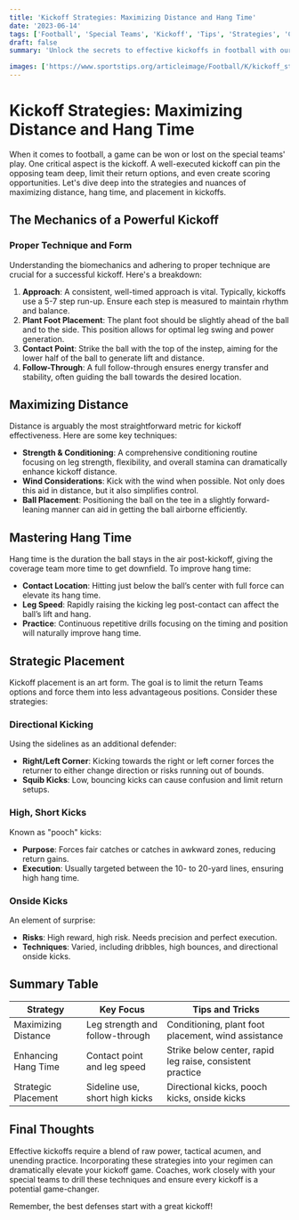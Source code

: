 ```yaml
---
title: 'Kickoff Strategies: Maximizing Distance and Hang Time'
date: '2023-06-14'
tags: ['Football', 'Special Teams', 'Kickoff', 'Tips', 'Strategies', 'Coaching', 'Player Knowledge', 'Hang Time', 'Distance']
draft: false
summary: 'Unlock the secrets to effective kickoffs in football with our guide focusing on maximizing distance, hang time, and strategic placement.'

images: ['https://www.sportstips.org/articleimage/Football/K/kickoff_strategies_maximizing_distance_and_hang_time.webp']
---
```


# Kickoff Strategies: Maximizing Distance and Hang Time

When it comes to football, a game can be won or lost on the special teams' play. One critical aspect is the kickoff. A well-executed kickoff can pin the opposing team deep, limit their return options, and even create scoring opportunities. Let's dive deep into the strategies and nuances of maximizing distance, hang time, and placement in kickoffs.

## The Mechanics of a Powerful Kickoff

### Proper Technique and Form

Understanding the biomechanics and adhering to proper technique are crucial for a successful kickoff. Here's a breakdown:

1. **Approach**: A consistent, well-timed approach is vital. Typically, kickoffs use a 5-7 step run-up. Ensure each step is measured to maintain rhythm and balance.
2. **Plant Foot Placement**: The plant foot should be slightly ahead of the ball and to the side. This position allows for optimal leg swing and power generation.
3. **Contact Point**: Strike the ball with the top of the instep, aiming for the lower half of the ball to generate lift and distance.
4. **Follow-Through**: A full follow-through ensures energy transfer and stability, often guiding the ball towards the desired location.

## Maximizing Distance

Distance is arguably the most straightforward metric for kickoff effectiveness. Here are some key techniques:

- **Strength & Conditioning**: A comprehensive conditioning routine focusing on leg strength, flexibility, and overall stamina can dramatically enhance kickoff distance.
- **Wind Considerations**: Kick with the wind when possible. Not only does this aid in distance, but it also simplifies control.
- **Ball Placement**: Positioning the ball on the tee in a slightly forward-leaning manner can aid in getting the ball airborne efficiently.

## Mastering Hang Time

Hang time is the duration the ball stays in the air post-kickoff, giving the coverage team more time to get downfield. To improve hang time:

- **Contact Location**: Hitting just below the ball’s center with full force can elevate its hang time.
- **Leg Speed**: Rapidly raising the kicking leg post-contact can affect the ball’s lift and hang.
- **Practice**: Continuous repetitive drills focusing on the timing and position will naturally improve hang time.

## Strategic Placement

Kickoff placement is an art form. The goal is to limit the return Teams options and force them into less advantageous positions. Consider these strategies:

### **Directional Kicking**

Using the sidelines as an additional defender:

- **Right/Left Corner**: Kicking towards the right or left corner forces the returner to either change direction or risks running out of bounds.
- **Squib Kicks**: Low, bouncing kicks can cause confusion and limit return setups.

### **High, Short Kicks**

Known as "pooch" kicks:

- **Purpose**: Forces fair catches or catches in awkward zones, reducing return gains.
- **Execution**: Usually targeted between the 10- to 20-yard lines, ensuring high hang time.

### **Onside Kicks**

An element of surprise:

- **Risks**: High reward, high risk. Needs precision and perfect execution.
- **Techniques**: Varied, including dribbles, high bounces, and directional onside kicks.

## Summary Table

| Strategy          | Key Focus                | Tips and Tricks                                                |
|-------------------|--------------------------|----------------------------------------------------------------|
| Maximizing Distance | Leg strength and follow-through | Conditioning, plant foot placement, wind assistance             |
| Enhancing Hang Time | Contact point and leg speed  | Strike below center, rapid leg raise, consistent practice      |
| Strategic Placement | Sideline use, short high kicks | Directional kicks, pooch kicks, onside kicks                   |

## Final Thoughts

Effective kickoffs require a blend of raw power, tactical acumen, and unending practice. Incorporating these strategies into your regimen can dramatically elevate your kickoff game. Coaches, work closely with your special teams to drill these techniques and ensure every kickoff is a potential game-changer.

Remember, the best defenses start with a great kickoff!